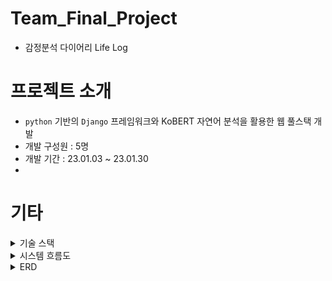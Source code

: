 # Team_Final_Project
- 감정분석 다이어리 Life Log

# 프로젝트 소개
- `python` 기반의 `Django` 프레임워크와 KoBERT 자연어 분석을 활용한 웹 풀스택 개발
- 개발 구성원 : 5명
- 개발 기간 : 23.01.03 ~ 23.01.30
- 
# 기타
<details>
<summary>기술 스택</summary>
<div markdown="">

![image](https://github.com/user-attachments/assets/2542ab96-439e-43f8-ac2d-70ddd63b76bb)

</div>
</details>

<details>
<summary>시스템 흐름도</summary>
<div markdown="">

<img width="1412" alt="시스템흐름도" src="https://github.com/user-attachments/assets/81db5cf2-9ca9-40a9-9707-84e89e837383">
</div>
</details>

<details>
<summary>ERD</summary>
<div markdown="">

![image](https://github.com/user-attachments/assets/45ac0654-ed44-4951-8b2a-48fbfd7487aa)


</div>
</details>
